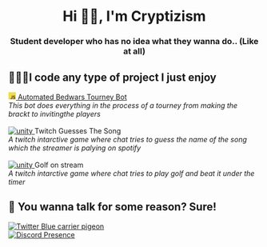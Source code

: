 <h1 align="center">Hi 👋🏿, I'm Cryptizism</h1>
<h3 align="center">Student developer who has no idea what they wanna do.. (Like at all)</h3>

## 👨🏿‍💻I code any type of project I just enjoy
<a href="https://developer.mozilla.org/en-US/docs/Web/JavaScript" target="_blank"> <img src="https://raw.githubusercontent.com/devicons/devicon/master/icons/javascript/javascript-original.svg" alt="javascript" width="15" height="15"/> </a>[Automated Bedwars Tourney Bot](https://github.com/Cryptizism/Hypixel-Bedwars-Tourney-Bot)<br>*This bot does everything in the process of a tourney from making the brackt to invitingthe players*<br><br>
<a href="https://unity.com/" target="_blank"> <img src="https://www.vectorlogo.zone/logos/unity3d/unity3d-icon.svg" alt="unity" width="16" height="16"/> </a> Twitch Guesses The Song<br>*A twitch intarctive game where chat tries to guess the name of the song which the streamer is palying on spotify*<br><br>
<a href="https://unity.com/" target="_blank"> <img src="https://www.vectorlogo.zone/logos/unity3d/unity3d-icon.svg" alt="unity" width="16" height="16"/> </a> Golf on stream<br>*A twitch intarctive game where chat tries to play golf and beat it under the timer*
## 💬 You wanna talk for some reason? Sure!
<a href="https://twitter.com/Cryptizism" tagret="_blank"> <img src="https://raw.githubusercontent.com/rahuldkjain/github-profile-readme-generator/master/src/images/icons/Social/twitter.svg" alt="Twitter" width="16" height="16"/> Blue carrier pigeon </a> <br>
[![Discord Presence](https://lanyard-profile-readme.vercel.app/api/155649008868524032)](https://discord.com/users/155649008868524032)
